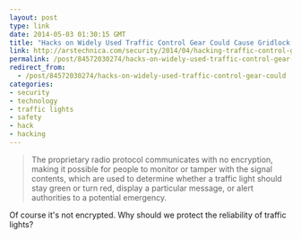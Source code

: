 ```yaml
---
layout: post
type: link
date: 2014-05-03 01:30:15 GMT
title: "Hacks on Widely Used Traffic Control Gear Could Cause Gridlock and Choas"
link: http://arstechnica.com/security/2014/04/hacking-traffic-control-gear-could-cause-gridlock-and-chaos/
permalink: /post/84572030274/hacks-on-widely-used-traffic-control-gear-could
redirect_from: 
  - /post/84572030274/hacks-on-widely-used-traffic-control-gear-could
categories:
- security
- technology
- traffic lights
- safety
- hack
- hacking
---
```

<blockquote>The proprietary radio protocol communicates with no encryption, making it possible for people to monitor or tamper with the signal contents, which are used to determine whether a traffic light should stay green or turn red, display a particular message, or alert authorities to a potential emergency.</blockquote>
<p>Of course it's not encrypted. Why should we protect the reliability of traffic lights?</p>